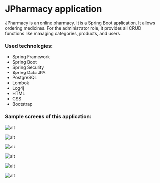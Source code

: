 # JPharmacy application

JPharmacy is an online pharmacy. It is a Spring Boot application. It allows ordering medicines. For the administrator role, it provides all CRUD functions like managing categories, products, and users.

### Used technologies: ###

* Spring Framework
* Spring Boot 
* Spring Security
* Spring Data JPA
* PostgreSQL
* Lombok
* Log4j
* HTML
* CSS
* Bootstrap

### Sample screens of this application: ###

![alt](https://i.ibb.co/nsfC3xr/Sc6.png)

![alt](https://i.ibb.co/BBgh6M4/Sc4.png)

![alt](https://i.ibb.co/gDwW7HG/Sc5.png)

![alt](https://i.ibb.co/Jk4M4qW/Sc1.png)

![alt](https://i.ibb.co/Tk1dmk4/Sc3.png)

![alt](https://i.ibb.co/0yV228G/Sc2.png)
